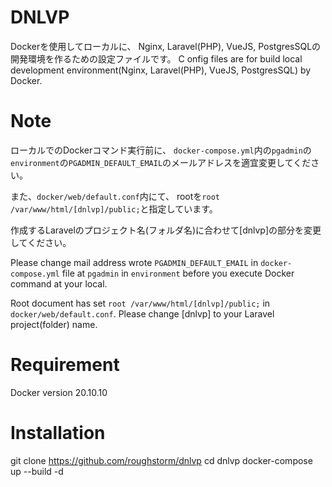 # DNLVP
Dockerを使用してローカルに、
Nginx, Laravel(PHP), VueJS, PostgresSQLの開発環境を作るための設定ファイルです。
C
onfig files are for build local development environment(Nginx, Laravel(PHP), VueJS, PostgresSQL) by Docker.

# Note
ローカルでのDockerコマンド実行前に、
`docker-compose.yml`内の`pgadmin`の`environment`の`PGADMIN_DEFAULT_EMAIL`のメールアドレスを適宜変更してください。

また、`docker/web/default.conf`内にて、
rootを`root /var/www/html/[dnlvp]/public;`と指定しています。

作成するLaravelのプロジェクト名(フォルダ名)に合わせて[dnlvp]の部分を変更してください。


Please change mail address wrote `PGADMIN_DEFAULT_EMAIL` 
in `docker-compose.yml` file at `pgadmin` in `environment` before you execute Docker command at your local.

Root document has set `root /var/www/html/[dnlvp]/public;` in `docker/web/default.conf`.
Please change [dnlvp] to your Laravel project(folder) name.

# Requirement
Docker version 20.10.10
 
# Installation
git clone https://github.com/roughstorm/dnlvp
cd dnlvp
docker-compose up --build -d
